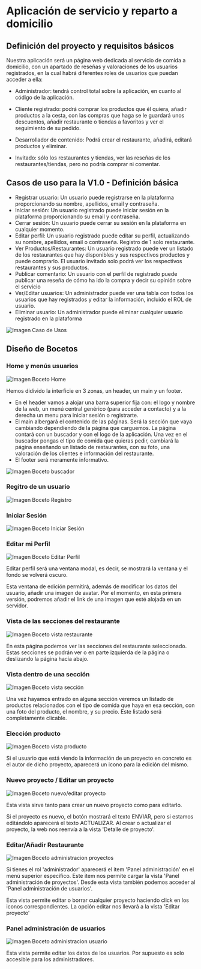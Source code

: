 # Aplicación de servicio y reparto a domicilio

## Definición del proyecto y requisitos básicos

Nuestra aplicación será un página web dedicada al servicio de comida a domicilio, con un apartado de reseñas y valoraciones de los usuarios registrados, en la cual habrá diferentes roles de usuarios que puedan acceder a ella:

- Administrador: tendrá control total sobre la aplicación, en cuanto al código de la aplicación.

- Cliente registrado: podrá comprar los productos que él quiera, añadir productos a la cesta, con las compras que haga se le guardará unos descuentos, añadir restaurante o tiendas a favoritos y ver el seguimiento de su pedido.

- Desarrollador de contenido: Podrá crear el restaurante, añadirá, editará productos y eliminar.

- Invitado: sólo los restaurantes y tiendas, ver las reseñas de los restaurantes/tiendas, pero no podría comprar ni comentar.

## Casos de uso para la V1.0 - Definición básica​
- Registrar usuario: Un usuario puede registrarse en la plataforma proporcionando su nombre, apellidos, email y contraseña.
- Iniciar sesión: Un usuario registrado puede iniciar sesión en la plataforma proporcionando su email y contraseña.
- Cerrar sesión: Un usuario puede cerrar su sesión en la plataforma en cualquier momento.
- Editar perfil: Un usuario registrado puede editar su perfil, actualizando su nombre, apellidos, email o contraseña.
Registro de 1 solo restaurante.
- Ver Productos/Restaurantes: Un usuario registrado puede ver un listado de los restaurantes que hay disponibles y sus respectivos productos y puede comprarlo. El usuario invitado solo podrá ver los respectivos restaurantes y sus productos.
- Publicar comentario: Un usuario con el perfil de registrado puede publicar una reseña de cómo ha ido la compra y decir su opinión sobre el servicio
- Ver/Editar usuarios: Un administrador puede ver una tabla con todos los usuarios que hay registrados y editar la información, incluido el ROL de usuario.
- Eliminar usuario: Un administrador puede eliminar cualquier usuario registrado en la plataforma

![Imagen Caso de Usos](casoUso.png)

## Diseño de Bocetos
### Home y menús usuarios
![Imagen Boceto Home](bocetos/home.jpg)

Hemos didivido la interficie en 3 zonas, un header, un main y un footer.

* En el header vamos a alojar una barra superior fija con: el logo y nombre de la web, un menú central genérico (para acceder a contacto) y a la derecha un menu para iniciar sesión o registrarte.
* El main albergará el contenido de las páginas. Será la sección que vaya cambiando dependiendo de la página que carguemos. La página contará con un buscador y con el logo de la aplicación. Una vez en el buscador pongas el tipo de comida que quieras pedir, cambiará la página enseñando un listado de restaurantes, con su foto, una valoración de los clientes e información del restaurante. 
* El footer será meramente informativo.

![Imagen Boceto buscador](bocetos/buscado.jpg)

### Regitro de un usuario
![Imagen Boceto Registro](bocetos/registro.png)
### Iniciar Sesión
![Imagen Boceto Iniciar Sesión](bocetos/sesion.png)
### Editar mi Perfil
![Imagen Boceto Editar Perfil](bocetos/editarPefil.png)

Editar perfil será una ventana modal, es decir, se mostrará la ventana y el fondo se volverá oscuro.

Esta ventana de edición permitirá, además de modificar los datos del usuario, añadir una imagen de avatar. Por el momento, en esta primera versión, podremos añadir el link de una imagen que esté alojada en un servidor.

### Vista de las secciones del restaurante
![Imagen Boceto vista restaurante](bocetos/vistaRestaurante.png)

En esta página podemos ver las secciones del restaurante seleccionado. Estas secciones se podrán ver o en parte izquierda de la página o deslizando la página hacía abajo.

### Vista dentro de una sección
![Imagen Boceto vista sección](bocetos/vistaSeccion.jpg)

Una vez hayamos entrado en alguna sección veremos un listado de productos relacionados con el tipo de comida que haya en esa sección, con una foto del producto, el nombre, y su precio. Este listado será completamente clicable.

### Elección producto
![Imagen Boceto vista producto](bocetos/vistaProducto.jpg)

Si el usuario que está viendo la información de un proyecto en concreto es el autor de dicho proyecto, aparecerá un icono para la edición del mismo.

### Nuevo proyecto / Editar un proyecto
![Imagen Boceto nuevo/editar proyecto](bocetos/nuevo.jpg)

Esta vista sirve tanto para crear un nuevo proyecto como para editarlo.

Si el proyecto es nuevo, el botón mostrará el texto ENVIAR, pero si estamos editándolo aparecerá el texto ACTUALIZAR. Al crear o actualizar el proyecto, la web nos reenvía a la vista 'Detalle de proyecto'.

### Editar/Añadir Restaurante
![Imagen Boceto administracion proyectos](bocetos/editarRestaurante.jpg)

Si tienes el rol 'administrador' aparecerá el item 'Panel administración' en el menú superior específico. Este item nos permite cargar la vista 'Panel administración de proyectos'. Desde esta vista también podemos acceder al 'Panel administración de usuarios'.

Esta vista permite editar o borrar cualquier proyecto haciendo click en los iconos correspondientes. La opción editar nos llevará a la vista 'Editar proyecto'

### Panel administración de usuarios
![Imagen Boceto administracion usuario](bocetos/panel2.jpg)

Esta vista permite editar los datos de los usuarios. Por supuesto es solo accesible para los administradores.

